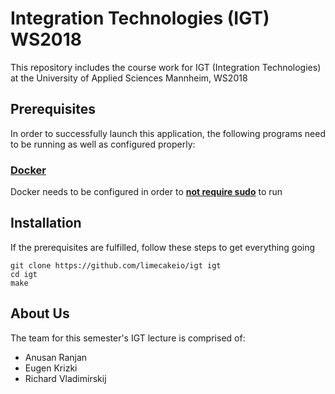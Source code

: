 # Integration Technologies (IGT) WS2018
This repository includes the course work for IGT (Integration Technologies) at the University of Applied Sciences Mannheim, WS2018

## Prerequisites
In order to successfully launch this application, the following programs need to be running as well as configured properly:

### [Docker](https://www.docker.com/)
Docker needs to be configured in order to **[not require sudo](https://docs.docker.com/install/linux/linux-postinstall/)** to run 

## Installation
If the prerequisites are fulfilled, follow these steps to get everything going

````
git clone https://github.com/limecakeio/igt igt
cd igt
make
````
## About Us
The team for this semester's IGT lecture is comprised of:

+ Anusan Ranjan
+ Eugen Krizki
+ Richard Vladimirskij 

